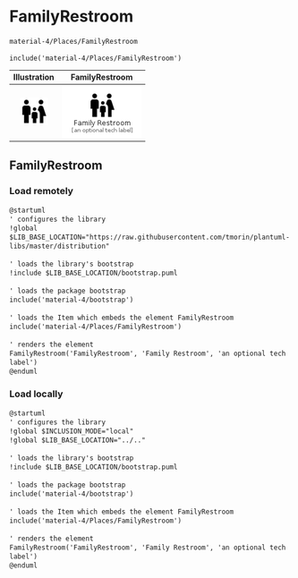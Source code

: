 # FamilyRestroom


```text
material-4/Places/FamilyRestroom
```

```text
include('material-4/Places/FamilyRestroom')
```



| Illustration | FamilyRestroom |
| :---: | :---: |
| ![illustration for Illustration](../../material-4/Places/FamilyRestroom.png) | ![illustration for FamilyRestroom](../../material-4/Places/FamilyRestroom.Local.png) |




## FamilyRestroom

### Load remotely
```plantuml
@startuml
' configures the library
!global $LIB_BASE_LOCATION="https://raw.githubusercontent.com/tmorin/plantuml-libs/master/distribution"

' loads the library's bootstrap
!include $LIB_BASE_LOCATION/bootstrap.puml

' loads the package bootstrap
include('material-4/bootstrap')

' loads the Item which embeds the element FamilyRestroom
include('material-4/Places/FamilyRestroom')

' renders the element
FamilyRestroom('FamilyRestroom', 'Family Restroom', 'an optional tech label')
@enduml
```

### Load locally
```plantuml
@startuml
' configures the library
!global $INCLUSION_MODE="local"
!global $LIB_BASE_LOCATION="../.."

' loads the library's bootstrap
!include $LIB_BASE_LOCATION/bootstrap.puml

' loads the package bootstrap
include('material-4/bootstrap')

' loads the Item which embeds the element FamilyRestroom
include('material-4/Places/FamilyRestroom')

' renders the element
FamilyRestroom('FamilyRestroom', 'Family Restroom', 'an optional tech label')
@enduml
```

